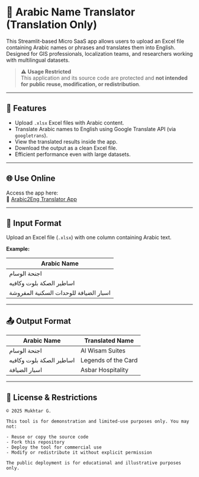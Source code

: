 # 📗 Arabic Name Translator (Translation Only)

This Streamlit-based Micro SaaS app allows users to upload an Excel file containing Arabic names or phrases and translates them into English. Designed for GIS professionals, localization teams, and researchers working with multilingual datasets.

> ⚠️ **Usage Restricted**  
> This application and its source code are protected and **not intended for public reuse, modification, or redistribution**.

---

## 🚀 Features

- Upload `.xlsx` Excel files with Arabic content.
- Translate Arabic names to English using Google Translate API (via `googletrans`).
- View the translated results inside the app.
- Download the output as a clean Excel file.
- Efficient performance even with large datasets.

---

## 🌐 Use Online

Access the app here:  
🔗 [Arabic2Eng Translator App](https://arabic2eng-eft3m49zovbuqbx4grd9sv.streamlit.app/)

---

## 📁 Input Format

Upload an Excel file (`.xlsx`) with one column containing Arabic text.

**Example:**

| Arabic Name                |
|---------------------------|
| اجنحة الوسام              |
| اساطير الصكة بلوت وكافيه |
| اسبار الضيافة للوحدات السكنية المفروشة |

---

## 📤 Output Format

| Arabic Name                | Translated Name        |
|---------------------------|------------------------|
| اجنحة الوسام              | Al Wisam Suites        |
| اساطير الصكة بلوت وكافيه | Legends of the Card    |
| اسبار الضيافة            | Asbar Hospitality      |

---

## 🚫 License & Restrictions

```text
© 2025 Mukhtar G.

This tool is for demonstration and limited-use purposes only. You may not:

- Reuse or copy the source code
- Fork this repository
- Deploy the tool for commercial use
- Modify or redistribute it without explicit permission

The public deployment is for educational and illustrative purposes only.
